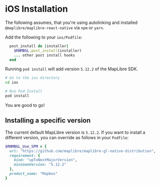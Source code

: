 # iOS Installation

The following assumes, that you're using autolinking and installed
`@maplibre/maplibre-react-native` via `npm` or `yarn`.

Add the following to your `ios/Podfile`:

```ruby
  post_install do |installer|
    $RNMBGL.post_install(installer)
    ... other post install hooks
  end
```

Running `pod install` will add version `5.12.2` of the MapLibre SDK.

```sh
# Go to the ios directory
cd ios

# Run Pod Install
pod install
```

You are good to go!

## Installing a specific version

The current default MapLibre version is `5.12.2`.
If you want to install a different version, you can override as follows in
your `Podfile`:

```ruby
$RNMBGL_Use_SPM = {
  url: "https://github.com/maplibre/maplibre-gl-native-distribution",
  requirement: {
    kind: "upToNextMajorVersion",
    minimumVersion: "5.12.2"
  },
  product_name: "Mapbox"
}
```
